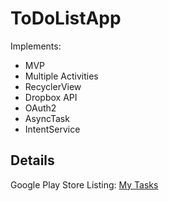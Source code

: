 # ToDoListApp

Implements:
- MVP
- Multiple Activities
- RecyclerView
- Dropbox API
- OAuth2
- AsyncTask
- IntentService
  
  
## Details  

Google Play Store Listing: [My Tasks](https://play.google.com/store/apps/details?id=com.tudordonca.android.todolist&hl=en)  
